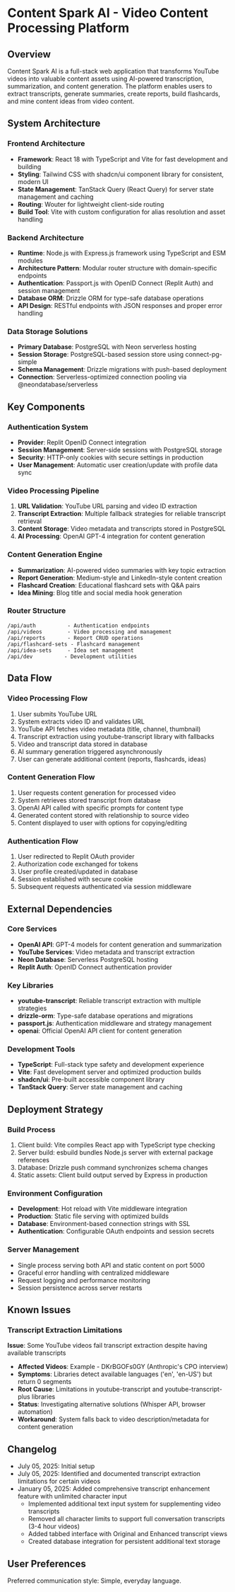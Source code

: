 # Content Spark AI - Video Content Processing Platform

## Overview

Content Spark AI is a full-stack web application that transforms YouTube videos into valuable content assets using AI-powered transcription, summarization, and content generation. The platform enables users to extract transcripts, generate summaries, create reports, build flashcards, and mine content ideas from video content.

## System Architecture

### Frontend Architecture
- **Framework**: React 18 with TypeScript and Vite for fast development and building
- **Styling**: Tailwind CSS with shadcn/ui component library for consistent, modern UI
- **State Management**: TanStack Query (React Query) for server state management and caching
- **Routing**: Wouter for lightweight client-side routing
- **Build Tool**: Vite with custom configuration for alias resolution and asset handling

### Backend Architecture
- **Runtime**: Node.js with Express.js framework using TypeScript and ESM modules
- **Architecture Pattern**: Modular router structure with domain-specific endpoints
- **Authentication**: Passport.js with OpenID Connect (Replit Auth) and session management
- **Database ORM**: Drizzle ORM for type-safe database operations
- **API Design**: RESTful endpoints with JSON responses and proper error handling

### Data Storage Solutions
- **Primary Database**: PostgreSQL with Neon serverless hosting
- **Session Storage**: PostgreSQL-based session store using connect-pg-simple
- **Schema Management**: Drizzle migrations with push-based deployment
- **Connection**: Serverless-optimized connection pooling via @neondatabase/serverless

## Key Components

### Authentication System
- **Provider**: Replit OpenID Connect integration
- **Session Management**: Server-side sessions with PostgreSQL storage
- **Security**: HTTP-only cookies with secure settings in production
- **User Management**: Automatic user creation/update with profile data sync

### Video Processing Pipeline
1. **URL Validation**: YouTube URL parsing and video ID extraction
2. **Transcript Extraction**: Multiple fallback strategies for reliable transcript retrieval
3. **Content Storage**: Video metadata and transcripts stored in PostgreSQL
4. **AI Processing**: OpenAI GPT-4 integration for content generation

### Content Generation Engine
- **Summarization**: AI-powered video summaries with key topic extraction
- **Report Generation**: Medium-style and LinkedIn-style content creation
- **Flashcard Creation**: Educational flashcard sets with Q&A pairs
- **Idea Mining**: Blog title and social media hook generation

### Router Structure
```
/api/auth          - Authentication endpoints
/api/videos        - Video processing and management
/api/reports       - Report CRUD operations
/api/flashcard-sets - Flashcard management
/api/idea-sets     - Idea set management
/api/dev          - Development utilities
```

## Data Flow

### Video Processing Flow
1. User submits YouTube URL
2. System extracts video ID and validates URL
3. YouTube API fetches video metadata (title, channel, thumbnail)
4. Transcript extraction using youtube-transcript library with fallbacks
5. Video and transcript data stored in database
6. AI summary generation triggered asynchronously
7. User can generate additional content (reports, flashcards, ideas)

### Content Generation Flow
1. User requests content generation for processed video
2. System retrieves stored transcript from database
3. OpenAI API called with specific prompts for content type
4. Generated content stored with relationship to source video
5. Content displayed to user with options for copying/editing

### Authentication Flow
1. User redirected to Replit OAuth provider
2. Authorization code exchanged for tokens
3. User profile created/updated in database
4. Session established with secure cookie
5. Subsequent requests authenticated via session middleware

## External Dependencies

### Core Services
- **OpenAI API**: GPT-4 models for content generation and summarization
- **YouTube Services**: Video metadata and transcript extraction
- **Neon Database**: Serverless PostgreSQL hosting
- **Replit Auth**: OpenID Connect authentication provider

### Key Libraries
- **youtube-transcript**: Reliable transcript extraction with multiple strategies
- **drizzle-orm**: Type-safe database operations and migrations
- **passport.js**: Authentication middleware and strategy management
- **openai**: Official OpenAI API client for content generation

### Development Tools
- **TypeScript**: Full-stack type safety and development experience
- **Vite**: Fast development server and optimized production builds
- **shadcn/ui**: Pre-built accessible component library
- **TanStack Query**: Server state management and caching

## Deployment Strategy

### Build Process
1. Client build: Vite compiles React app with TypeScript type checking
2. Server build: esbuild bundles Node.js server with external package references
3. Database: Drizzle push command synchronizes schema changes
4. Static assets: Client build output served by Express in production

### Environment Configuration
- **Development**: Hot reload with Vite middleware integration
- **Production**: Static file serving with optimized builds
- **Database**: Environment-based connection strings with SSL
- **Authentication**: Configurable OAuth endpoints and session secrets

### Server Management
- Single process serving both API and static content on port 5000
- Graceful error handling with centralized middleware
- Request logging and performance monitoring
- Session persistence across server restarts

## Known Issues

### Transcript Extraction Limitations
**Issue**: Some YouTube videos fail transcript extraction despite having available transcripts
- **Affected Videos**: Example - DKrBGOFs0GY (Anthropic's CPO interview)
- **Symptoms**: Libraries detect available languages ('en', 'en-US') but return 0 segments
- **Root Cause**: Limitations in youtube-transcript and youtube-transcript-plus libraries
- **Status**: Investigating alternative solutions (Whisper API, browser automation)
- **Workaround**: System falls back to video description/metadata for content generation

## Changelog
- July 05, 2025: Initial setup
- July 05, 2025: Identified and documented transcript extraction limitations for certain videos
- January 05, 2025: Added comprehensive transcript enhancement feature with unlimited character input
  - Implemented additional text input system for supplementing video transcripts
  - Removed all character limits to support full conversation transcripts (3-4 hour videos)
  - Added tabbed interface with Original and Enhanced transcript views
  - Created database integration for persistent additional text storage

## User Preferences

Preferred communication style: Simple, everyday language.
